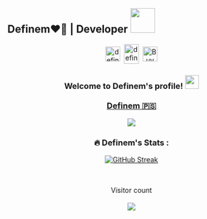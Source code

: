 ## Definem❤️‍🔥 | Developer <img src="https://media.giphy.com/media/mGcNjsfWAjY5AEZNw6/giphy.gif" width="50">

<!-- <h3 align="center">:octocat: English :octocat:</h3> -->

<!-- ---- DEFINEM'S SOCIALS ---- -->

<p align="center">
  <a href="https://linkedin.com/in/definem" target="blank"><img align="center" src="https://cdn.jsdelivr.net/npm/simple-icons@3.0.1/icons/linkedin.svg" alt="definem" 
    height="30" width="30" /></a>&nbsp;
  <a href="http://discord.com/users/дефинем#5371" target="blank"><img align="center" src="https://cdn.jsdelivr.net/npm/simple-icons@3.0.1/icons/discord.svg" alt="definem" 
    height="40" width="30" /></a>&nbsp;
  <a href="https://www.buymeacoffee.com/mdefineeq"><img align="center" alt="Buy me a Book" width="30px" src="https://cdn.jsdelivr.net/npm/simple-icons@3.0.1/icons/buymeacoffee.svg" /></a>
</p>

<!-- ---- SAY WELCOME ---- -->

<h3 align="center">
Welcome to Definem's profile! 
  <img src="https://media.giphy.com/media/hvRJCLFzcasrR4ia7z/giphy.gif" width="28">
  <br>
  <br/>
  <div class="badge-base LI-profile-badge" data-locale="ru_RU" data-size="medium" data-theme="dark" data-type="VERTICAL" data-vanity="muslimakhon-m-🇵🇸-290381297" data-version="v1">
  <a class="badge-base__link LI-simple-link" href="https://uz.linkedin.com/in/muslimakhon-%F0%9F%87%B5%F0%9F%87%B8-m-290381297?trk=profile-badge">
    Definem 🇵🇸
  </a>
</div>
</h3>

<!--

<details>

<summary>Hii theree</summary>

### Nice to meet you😁

![he he](https://myoctocat.com/assets/images/base-octocat.svg)

```ruby
   puts "Just for practise"
```
</details>

-->

<!-- ---- TYPING ANIMATION ABOUT DEFINEM ---- -->


<p align="center">
  <a href="https://github.com/DenverCoder1/readme-typing-svg">
    <img src="https://readme-typing-svg.herokuapp.com/?lines=Currently%20Frontend%20developer;Programming%20languages:;TypeScript%20JavaScript;%20C%20and%20Python;Frameworks%20and%20Libraries:;React%20Vue%20Nuxt%20Pinia%20Next;Byee%20See%20U%20Soon!&center=true&width=440&height=45&color=f75c7e&vCenter=true&size=22"></a>
</p>

<!-- ---- DEFINEM'S GITHUB STATS ---- -->

<!--  ![Muhammadiyya's GitHub stats](https://github-readme-stats.vercel.app/api?username=definem&show_icons=true&theme=transparent&items=center)
-->

<div align="center">
  
  ### :fire: Definem's Stats :
  
[![GitHub Streak](http://github-readme-streak-stats.herokuapp.com?user=definem&theme=shades-of-purple&currStreakNum=16F11E&stroke=DD2727&ring=FCFB00EF&sideLabels=3028DD&dates=15DBDD&sideNums=48DD0C&border=FEFCF2&background=0C0202&fire=C0F70B&currStreakLabel=22DD05)](https://git.io/streak-stats)

</div>

<!-- ---- MOST USED LANGUAGES ---- -->

<!--

  [![Top Langs](https://github-readme-stats.vercel.app/api/top-langs/?username=definem&theme=chartreuse-dark)](https://github.com/anuraghazra/github-readme-stats)

-->

<!-- ---- PYTHON, GITHUB EXPLORE, LINUX, AND GITHUB LOGOS ---- -->
  
<!-- 
<p align="center">
  <img src="https://www.vectorlogo.zone/logos/python/python-icon.svg" width="60">
  <img src="https://raw.githubusercontent.com/github/explore/80688e429a7d4ef2fca1e82350fe8e3517d3494d/topics/visual-studio-code/visual-studio-code.png" width="60">
  <img src="https://www.vectorlogo.zone/logos/linux/linux-icon.svg" width="60">
  <img src="https://www.vectorlogo.zone/logos/github/github-icon.svg" width="60">
</p> 
-->

<!-- ---- TECHNOLOGIES ---- -->

<!---

<div align="center" display="block">

### Frontend

![HTML](https://img.shields.io/badge/-HTML-black?style=flat-square&logo=html5&logoColor=orange)
![CSS](https://img.shields.io/badge/-CSS-black?style=flat-square&logo=css3&logoColor=4444ff)
![Sass](https://img.shields.io/badge/-SASS-black?style=flat-square&logo=sass)
![Bootstrap](https://img.shields.io/badge/-Bootstrap-black?style=flat-square&logo=bootstrap)
![TailwindCss](https://img.shields.io/badge/-TailwindCss-black?style=flat-square&logo=tailwindcss)
![JavaScript](https://img.shields.io/badge/-JavaScript-black?style=flat-square&logo=javascript)
![TypeScript](https://img.shields.io/badge/-TypeScript-black?style=flat-square&logo=typescript)
![React](https://img.shields.io/badge/-React-black?style=flat-square&logo=react)
![ReactRouter](https://img.shields.io/badge/-ReactRouter-black?style=flat-square&logo=reactRouter)


### Backend 

![C](https://img.shields.io/badge/-C_prog_lang-black?style=flat-square&logo=c)
![Python](https://img.shields.io/badge/-Python-black?style=flat-square&logo=Python)
![JavaScript](https://img.shields.io/badge/-JavaScript-black?style=flat-square&logo=javascript)
![Nodejs](https://img.shields.io/badge/-Nodejs-black?style=flat-square&logo=Node.js)
![TypeScript](https://img.shields.io/badge/-TypeScript-black?style=flat-square&logo=typescript)
![MySQL](https://img.shields.io/badge/-MySQL-black?style=flat-square&logo=mysql)
![Python](https://img.shields.io/badge/-Python-black?style=flat-square&logo=python)
![QT](https://img.shields.io/badge/-Qt5-black?style=flat-square&logo=qt)

### 😎✨

![Git](https://img.shields.io/badge/-Git-black?style=flat-square&logo=git)
![GitHub](https://img.shields.io/badge/-GitHub-black?style=flat-square&logo=github)
![GitLab](https://img.shields.io/badge/-GitLab-black?style=flat-square&logo=gitlab)
![VisualStudio](https://img.shields.io/badge/-VisualStudio-black?style=flat-square&logo=visualstudio&logoColor=blue)
![PYcharm](https://img.shields.io/badge/-PyCharm-black?style=flat-square&logo=pycharm&logoColor=green)
![Sublime](https://img.shields.io/badge/-Sublime-black?style=flat-square&logo=sublimetext)
![Vim](https://img.shields.io/badge/-Vim-black?style=flat-square&logo=vim&logoColor=228B22)
![Terminal](https://img.shields.io/badge/-Terminal-black?style=flat-square&logo=terminal)
![Nano](https://img.shields.io/badge/-Nano-black?style=flat-square&logo=nano)


![Netlify](https://img.shields.io/badge/-Netlify-black?style=flat-square&logo=netlify)
![Vercel](https://img.shields.io/badge/-Vercel-black?style=flat-square&logo=vercel)
![NPM](https://img.shields.io/badge/-npm-black?style=flat-square&logo=npm)
![Postman](https://img.shields.io/badge/-Postman-black?style=flat-square&logo=postman)
![QT](https://img.shields.io/badge/-Qt-black?style=flat-square&logo=qt)

### 😎😁

![CounterStrike](https://img.shields.io/badge/-CounterStrike-black?style=flat-square&logo=counterstrike)
![Pubg](https://img.shields.io/badge/-PUBG-black?style=flat-square&logo=pubg)

### Technologies that I would like to learn in the future:

![NodeJs](https://img.shields.io/badge/-NodeJs-black?style=flat-square&logo=node.js)
![NestJs](https://img.shields.io/badge/-NestJs-black?style=flat-square&logo=nest.Js)
![NextJs](https://img.shields.io/badge/-NextJs-black?style=flat-square&logo=next.js)
![NuxtJs](https://img.shields.io/badge/-NuxtJs-black?style=flat-square&logo=nuxt.js)
![VueJs](https://img.shields.io/badge/-VueJs-black?style=flat-square&logo=vue.js)
![ExpressJs](https://img.shields.io/badge/-ExpressJs-black?style=flat-square&logo=expressjs)
![ElectronJs](https://img.shields.io/badge/-ElectronJs-black?style=flat-square&logo=electronjs)
![AntDesign](https://img.shields.io/badge/-AntDesign-black?style=flat-square&logo=antdesign)
![GraphQl](https://img.shields.io/badge/-GraphQl-black?style=flat-square&logo=graphql&logoColor=FF69B4)
![Jquery](https://img.shields.io/badge/-Jquery-black?style=flat-square&logo=jquery&logoColor=0476D0)
![NPM](https://img.shields.io/badge/-npm-black?style=flat-square&logo=npm)
  
</div>

<br>

<!-- ---- VISITOR COUNTER ---- -->

<br>

<p align="center"> 
  Visitor count
  <br>
  <br>
  <img src="https://profile-counter.glitch.me/definem/count.svg"/>
</p>


<!-- ---- LINUX CERTIFICATE FROM LINKEDIN ASSESMENT ---- -->

<!-- <img align="center" display="flex" src="https://github-production-user-asset-6210df.s3.amazonaws.com/120991965/255146387-5bf67f04-2bfc-46d6-a0ee-f790ea15930d.jpeg" alter="certificate"
        width="650"
        height="500"
    /> -->
